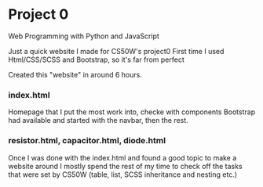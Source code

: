 # Project 0

Web Programming with Python and JavaScript

Just a quick website I made for CS50W's project0
First time I used Html/CSS/SCSS and Bootstrap, so it's far from perfect

Created this "website" in around 6 hours.

### index.html ###
Homepage that I put the most work into, checke with components Bootstrap had available
and started with the navbar, then the rest.

### resistor.html, capacitor.html, diode.html ###
Once I was done with the index.html and found a good topic to make a website around I mostly
spend the rest of my time to check off the tasks that were set by CS50W (table, list, SCSS inheritance and nesting etc.)

